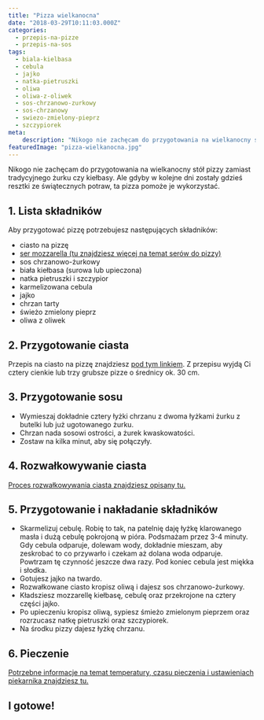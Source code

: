 ```yaml
---
title: "Pizza wielkanocna"
date: "2018-03-29T10:11:03.000Z"
categories: 
  - przepis-na-pizze
  - przepis-na-sos
tags: 
  - biala-kielbasa
  - cebula
  - jajko
  - natka-pietruszki
  - oliwa
  - oliwa-z-oliwek
  - sos-chrzanowo-zurkowy
  - sos-chrzanowy
  - swiezo-zmielony-pieprz
  - szczypiorek
meta: 
    description: "Nikogo nie zachęcam do przygotowania na wielkanocny stół pizzy zamiast tradycyjnego żurku czy kiełbasy. Ale gdyby w kolejne dni zostały gdzieś resztki ze świątecznych potraw, ta pizza pomoże je wykorzystać."
featuredImage: "pizza-wielkanocna.jpg"
---
```


Nikogo nie zachęcam do przygotowania na wielkanocny stół pizzy zamiast tradycyjnego żurku czy kiełbasy. Ale gdyby w kolejne dni zostały gdzieś resztki ze świątecznych potraw, ta pizza pomoże je wykorzystać.

## 1\. Lista składników

Aby przygotować pizzę potrzebujesz następujących składników:

- ciasto na pizzę
- <a title="Ser do pizzy" href="/jaki-ser-wybrac-do-pizzy/" target="_blank" rel="noopener">ser mozzarella (tu znajdziesz więcej na temat serów do pizzy)</a>
- sos chrzanowo-żurkowy
- biała kiełbasa (surowa lub upieczona)
- natka pietruszki i szczypior
- karmelizowana cebula
- jajko
- chrzan tarty
- świeżo zmielony pieprz
- oliwa z oliwek

## 2\. Przygotowanie ciasta

Przepis na ciasto na pizzę znajdziesz <a title="Przepis na ciasto podstawowe" href="/przepis-na-ciasto-na-pizze/" target="_blank" rel="noopener">pod tym linkiem</a>. Z przepisu wyjdą Ci cztery cienkie lub trzy grubsze pizze o średnicy ok. 30 cm.

## 3\. Przygotowanie sosu

- Wymieszaj dokładnie cztery łyżki chrzanu z dwoma łyżkami żurku z butelki lub już ugotowanego żurku.
- Chrzan nada sosowi ostrości, a żurek kwaskowatości.
- Zostaw na kilka minut, aby się połączyły.

## 4\. Rozwałkowywanie ciasta

<a title="Rozwałkowywanie ciasta" href="/jak-walkowac-ciasto-pizzy/" target="_blank" rel="noopener">Proces rozwałkowywania ciasta znajdziesz opisany tu.</a>

## 5\. Przygotowanie i nakładanie składników

- Skarmelizuj cebulę. Robię to tak, na patelnię daję łyżkę klarowanego masła i dużą cebulę pokrojoną w pióra. Podsmażam przez 3-4 minuty. Gdy cebula odparuje, dolewam wody, dokładnie mieszam, aby zeskrobać to co przywarło i czekam aż dolana woda odparuje. Powtrzam tę czynność jeszcze dwa razy. Pod koniec cebula jest miękka i słodka.
- Gotujesz jajko na twardo.
- Rozwałkowane ciasto kropisz oliwą i dajesz sos chrzanowo-żurkowy.
- Kładsziesz mozzarellę kiełbasę, cebulę oraz przekrojone na cztery części jajko.
- Po upieczeniu kropisz oliwą, sypiesz śmieżo zmielonym pieprzem oraz rozrzucasz natkę pietruszki oraz szczypiorek.
- Na środku pizzy dajesz łyżkę chrzanu.

## 6\. Pieczenie

<a title="Jak ustawić piekarnik do pieczenia pizzy" href="/jak-ustawic-piekarnik-pieczenia-pizzy/" target="_blank" rel="noopener">Potrzebne informacje na temat temperatury, czasu pieczenia i ustawieniach piekarnika znajdziesz tu.</a>

## I gotowe!
